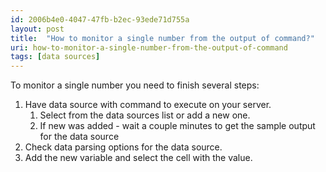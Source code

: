 ```yaml
---
id: 2006b4e0-4047-47fb-b2ec-93ede71d755a
layout: post
title:  "How to monitor a single number from the output of command?"
uri: how-to-monitor-a-single-number-from-the-output-of-command
tags: [data sources]
---
```


To monitor a single number you need to finish several steps:

<!--more-->

1.  Have data source with command to execute on your server.
    1.  Select from the data sources list or add a new one.
    2.  If new was added - wait a couple minutes to get the sample output for the data source
2.  Check data parsing options for the data source.
3.  Add the new variable and select the cell with the value.
